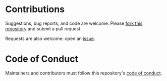 # Contributions

Suggestions, bug reports, and code are welcome. Please [fork this repository](https://help.github.com/articles/fork-a-repo/) and submit a pull request.

Requests are also welcome: open an [issue](https://github.com/AustralianAntarcticDivision/bowerbird/issues).

# Code of Conduct

Maintainers and contributors must follow this repository's [code of conduct](CODE_OF_CONDUCT.md).

